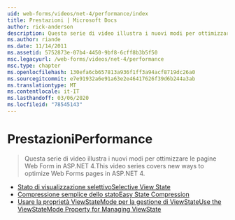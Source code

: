 ```yaml
---
uid: web-forms/videos/net-4/performance/index
title: Prestazioni | Microsoft Docs
author: rick-anderson
description: Questa serie di video illustra i nuovi modi per ottimizzare le pagine Web Form in ASP.NET 4.
ms.author: riande
ms.date: 11/14/2011
ms.assetid: 5752873e-07b4-4450-9bf8-6cff8b3b5f50
msc.legacyurl: /web-forms/videos/net-4/performance
msc.type: chapter
ms.openlocfilehash: 130efa6cb657813a936f1ff3a94acf8719dc26a0
ms.sourcegitcommit: e7e91932a6e91a63e2e46417626f39d6b244a3ab
ms.translationtype: MT
ms.contentlocale: it-IT
ms.lasthandoff: 03/06/2020
ms.locfileid: "78545143"
---
```

# <a name="performance"></a><span data-ttu-id="4a9a5-103">Prestazioni</span><span class="sxs-lookup"><span data-stu-id="4a9a5-103">Performance</span></span>

> <span data-ttu-id="4a9a5-104">Questa serie di video illustra i nuovi modi per ottimizzare le pagine Web Form in ASP.NET 4.</span><span class="sxs-lookup"><span data-stu-id="4a9a5-104">This video series covers new ways to optimize Web Forms pages in ASP.NET 4.</span></span>

- [<span data-ttu-id="4a9a5-105">Stato di visualizzazione selettivo</span><span class="sxs-lookup"><span data-stu-id="4a9a5-105">Selective View State</span></span>](aspnet-4-quick-hit-selective-view-state.md)
- [<span data-ttu-id="4a9a5-106">Compressione semplice dello stato</span><span class="sxs-lookup"><span data-stu-id="4a9a5-106">Easy State Compression</span></span>](aspnet-4-quick-hit-easy-state-compression.md)
- [<span data-ttu-id="4a9a5-107">Usare la proprietà ViewStateMode per la gestione di ViewState</span><span class="sxs-lookup"><span data-stu-id="4a9a5-107">Use the ViewStateMode Property for Managing ViewState</span></span>](how-do-i-use-the-viewstatemode-property-for-managing-viewstate.md)
